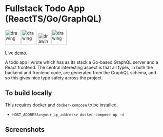 Fullstack Todo App (ReactTS/Go/GraphQL)
===
<p float="left">
  <img src="https://user-images.githubusercontent.com/11011155/178117836-01535aa2-99f0-4460-a020-818efe9ea2a6.png" alt="drawing" width="50"/>
  <img src="https://user-images.githubusercontent.com/11011155/178117691-ef0a41e9-2b01-4135-a35d-460f56ed8ba1.png" alt="drawing" width="50"/>
  <img src="https://user-images.githubusercontent.com/11011155/178117696-036d0499-110f-4707-a357-b0b58f1444fb.png" alt="drawing" width="40"/>
  <img src="https://user-images.githubusercontent.com/11011155/178117874-9636e045-14ec-4cc9-b49d-64c906e36e6d.png" alt="drawing" width="50"/>
</p>

Live [demo](http://178.62.77.236:3000/).

A todo app I wrote which has as its stack a Go-based GraphQL server and a React frontend. The central interesting aspect is that all types, in both the backend and frontend code, are generated from the GraphQL schema, and so this gives nice type safety across the project.

To build locally
--

This requires docker and `docker-compose` to be installed.

  - `HOST_ADDRESS=<your_ip_address> docker-compose up -d`
   
Screenshots
--
